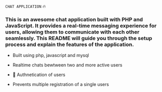 `CHAT APPLICATION` :fire:

### This is an awesome chat application built with PHP and JavaScript. It provides a real-time messaging experience for users, allowing them to communicate with each other seamlessly. This README will guide you through the setup process and explain the features of the application.

- Built using php, javascript and mysql

- Realtime chats bewtween two and more active users

- :100: Authnetication of users

- Prevents multiple registration of a single users


